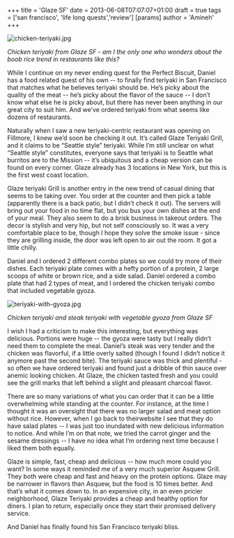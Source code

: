 +++
title = 'Glaze SF'
date = 2013-06-08T07:07:07+01:00
draft = true
tags = ['san francisco', 'life long quests','review']
[params]
author = 'Amineh'
+++

![chicken-teriyaki.jpg](/chicken-teriyaki.jpg)

*Chicken teriyaki from Glaze SF - am I the only one who wonders about the boob rice trend in restaurants like this?*

While I continue on my never ending quest for the Perfect Biscuit, Daniel has a food related quest of his own -- to
finally find teriyaki in San Francisco that matches what he believes teriyaki should be. He’s picky about the quality of
the meat -- he’s picky about the flavor of the sauce -- I don’t know what else he is picky about, but there has never
been anything in our great city to suit him. And we’ve ordered teriyaki from what seems like dozens of restaurants.

Naturally when I saw a new teriyaki-centric restaurant was opening on Fillmore, I knew we’d soon be checking it out.
It’s called Glaze Teriyaki Grill, and it claims to be “Seattle style” teriyaki. While I’m still unclear on what “Seattle
style” constitutes, everyone says that teriyaki is to Seattle what burritos are to the Mission -- it’s ubiquitous and a
cheap version can be found on every corner. Glaze already has 3 locations in New York, but this is the first west coast
location.

Glaze teriyaki Grill is another entry in the new trend of casual dining that seems to be taking over. You order at the
counter and then pick a table (apparently there is a back patio, but I didn’t check it out). The servers will bring out
your food in no time flat, but you bus your own dishes at the end of your meal. They also seem to do a brisk business in
takeout orders. The decor is stylish and very hip, but not self consciously so. It was a very comfortable place to be,
though I hope they solve the smoke issue - since they are grilling inside, the door was left open to air out the room.
It got a little chilly.

Daniel and I ordered 2 different combo plates so we could try more of their dishes. Each teriyaki plate comes with a
hefty portion of a protein, 2 large scoops of white or brown rice, and a side salad. Daniel ordered a combo plate that
had 2 types of meat, and I ordered the chicken teriyaki combo that included vegetable gyoza.

![teriyaki-with-gyoza.jpg](/glaze/teriyaki-with-gyoza.jpg)

*Chicken teriyaki and steak teriyaki with vegetable gyoza from Glaze SF*

I wish I had a criticism to make this interesting, but everything was delicious. Portions were huge -- the gyoza were
tasty but I really didn’t need them to complete the meal. Daniel’s steak was very tender and the chicken was flavorful,
if a little overly salted (though I found I didn’t notice it anymore past the second bite). The teriyaki sauce was thick
and plentiful - so often we have ordered teriyaki and found just a dribble of thin sauce over anemic looking chicken. At
Glaze, the chicken tasted fresh and you could see the grill marks that left behind a slight and pleasant charcoal
flavor.

There are so many variations of what you can order that it can be a little overwhelming while standing at the counter.
For instance, at the time I thought it was an oversight that there was no larger salad and meat option without rice.
However, when I go back to theirwebsite I see that they do have salad plates -- I was just too inundated with new
delicious information to notice. And while I’m on that note, we tried the carrot ginger and the sesame dressings -- I
have no idea what I’m ordering next time because I liked them both equally.

Glaze is simple, fast, cheap and delicious -- how much more could you want? In some ways it reminded me of a very much
superior Asquew Grill. They both were cheap and fast and heavy on the protein options. Glaze may be narrower in flavors
than Asquew, but the food is 10 times better. And that’s what it comes down to. In an expensive city, in an even pricier
neighborhood, Glaze Teriyaki provides a cheap and healthy option for diners. I plan to return, especially once they
start their promised delivery service.

And Daniel has finally found his San Francisco teriyaki bliss.

